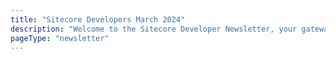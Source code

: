```yaml
---
title: "Sitecore Developers March 2024"
description: "Welcome to the Sitecore Developer Newsletter, your gateway to the latest updates and insights from our vibrant community. Get ready to dive deep into the latest developments, tips, and tricks. Keep scrolling to stay ahead with the freshest information."
pageType: "newsletter"
---
```


  <NewsletterStory
    title="SUGCON India CFS Now Open"
    copy="🎙 Get ready, Bangalore, India! SUGCON (Sitecore User Group Conference) is coming your way on June 6-7! Call for Speakers is now officially open until March 31st. Don’t miss out on this opportunity to share your expertise and insights with over 250 attendees."
    image="https://go.sitecore.com/l/857953/2023-03-29/tw6z7f/857953/1680105734Vrpe2w1b/MicrosoftTeams_image__5_.png"
    linkText="Submit your topic"
    linkHref="https://sessionize.com/sugcon-india-2024/"
    variant="full-width"
  />
  <NewsletterStory
    title="Secure Your Place at SUGCON EUROPE 2024"
    copy="Join us in Dublin on April 11-12 for the 10th SUGCON Europe. Hear from top executives like Sitecore's Interim CEO Dave O’Flanagan and connect with the folks from the Sitecore Product team. Delve into cutting-edge insights on Sitecore Content Hub, OrderCloud, AI integration, and Search. Plus, don't miss out on our engaging workshops and training sessions."
    image="https://go.sitecore.com/l/857953/2024-01-26/txlkmz/857953/17063033742vLoLnUu/Screen_Shot_2024_01_26_at_6.08.12_PM.png"
    linkText="Register now"
    linkHref="https://europe.sugcon.events/"
    variant="full-width"
  />
  <NewsletterStory
    title="🔎 Sitecore Search - Debugging Crawling Errors"
    copy="When working with Sitecore Search you might run into indexing errors when crawling your different content sources. In this video Rob talks about how you can debug these issues in your implementation."
    image="https://go.sitecore.com/l/857953/2024-03-06/txqmhm/857953/1709765026NoJlldMG/Left.png"
    linkText="Watch now"
    linkHref="https://go.sitecore.com/l/857953/2024-03-06/txqmhm/857953/1709765026NoJlldMG/Left.png"
    variant="full-width"
  />

  <NewsletterStory
    title="Sitecore Connect with CDP (Audience Export) "
    linkText="Read now"
    linkHref="https://abarhoum.wordpress.com/2024/01/29/sitecore-connect-with-cdp-audience-export/"
  />

 <NewsletterStory
    title="Sitecore Downloads Migration: Smooth Transition to the New Portal "
    linkText="Read now"
    linkHref="https://community.sitecore.com/community?id=community_blog&sys_id=5b502095c3b88a50176ab01a05013182"
  />
 <NewsletterStory
      title="Introducing Generative AI Features in Sitecore Send"
        linkText="Read now"
      linkHref="https://community.sitecore.com/community?id=community_Blog&sys_id=41151fd91bac4e90efd0ec22604bcbe8"    />
 <NewsletterStory
    title="Use Sitecore XM 10.3 as headless CMS"
    linkText="Read now"
    linkHref="https://www.sergevandenoever.nl/Sitecore_Demo_Portal_headless_development/"
  />
 <NewsletterStory
    title="Serialize Complex Data for Sitecore XP Headless Development"
    linkText="Read now"
    linkHref="https://www.velir.com/ideas/2024/02/16/serialize-complex-data-for-sitecore-xp-headless-development"
  />
 <NewsletterStory
  title="Working with GitHub Codespaces and XM Cloud"
  linkText="Read now"
  linkHref="https://developers.sitecore.com/learn/accelerate/xm-cloud/pre-development/developer-experience/dev-workflow-codespaces"
  />